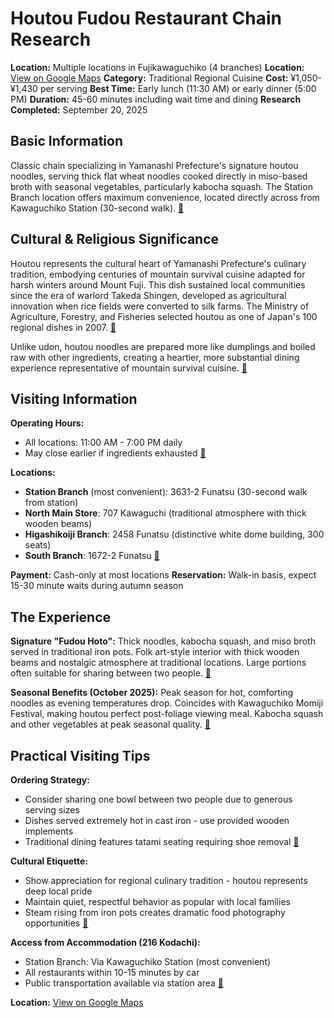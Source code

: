# Houtou Fudou Restaurant Chain Research

**Location:** Multiple locations in Fujikawaguchiko (4 branches)
**Location:** [View on Google Maps](https://maps.google.com/maps?q=35.4973138,138.7551994)
**Category:** Traditional Regional Cuisine
**Cost:** ¥1,050-¥1,430 per serving
**Best Time:** Early lunch (11:30 AM) or early dinner (5:00 PM)
**Duration:** 45-60 minutes including wait time and dining
**Research Completed:** September 20, 2025

## Basic Information

Classic chain specializing in Yamanashi Prefecture's signature houtou noodles, serving thick flat wheat noodles cooked directly in miso-based broth with seasonal vegetables, particularly kabocha squash. The Station Branch location offers maximum convenience, located directly across from Kawaguchiko Station (30-second walk). [🔗](https://www.tripadvisor.com/Restaurant_Review-g1165976-d1703447-Reviews-Houtou_Fudou_Kawaguchikokita_Honten-Fujikawaguchiko_machi_Minamitsuru_gun_Yamana.html)

## Cultural & Religious Significance

Houtou represents the cultural heart of Yamanashi Prefecture's culinary tradition, embodying centuries of mountain survival cuisine adapted for harsh winters around Mount Fuji. This dish sustained local communities since the era of warlord Takeda Shingen, developed as agricultural innovation when rice fields were converted to silk farms. The Ministry of Agriculture, Forestry, and Fisheries selected houtou as one of Japan's 100 regional dishes in 2007. [🔗](https://en.wikipedia.org/wiki/Hōtō)

Unlike udon, houtou noodles are prepared more like dumplings and boiled raw with other ingredients, creating a heartier, more substantial dining experience representative of mountain survival cuisine. [🔗](https://www.japan-guide.com/e/e6926.html)

## Visiting Information

**Operating Hours:**
- All locations: 11:00 AM - 7:00 PM daily
- May close earlier if ingredients exhausted [🔗](https://www.tripadvisor.com/Restaurant_Review-g1165976-d1703447-Reviews-Houtou_Fudou_Kawaguchikokita_Honten-Fujikawaguchiko_machi_Minamitsuru_gun_Yamana.html)

**Locations:**
- **Station Branch** (most convenient): 3631-2 Funatsu (30-second walk from station)
- **North Main Store**: 707 Kawaguchi (traditional atmosphere with thick wooden beams)
- **Higashikoiji Branch**: 2458 Funatsu (distinctive white dome building, 300 seats)
- **South Branch**: 1672-2 Funatsu [🔗](https://en.japantravel.com/yamanashi/houtou-fudou-eatery-in-kawaguchiko/28918)

**Payment:** Cash-only at most locations
**Reservation:** Walk-in basis, expect 15-30 minute waits during autumn season

## The Experience

**Signature "Fudou Hoto":** Thick noodles, kabocha squash, and miso broth served in traditional iron pots. Folk art-style interior with thick wooden beams and nostalgic atmosphere at traditional locations. Large portions often suitable for sharing between two people. [🔗](https://en.japantravel.com/yamanashi/houtou-fudou-eatery-in-kawaguchiko/28918)

**Seasonal Benefits (October 2025):** Peak season for hot, comforting noodles as evening temperatures drop. Coincides with Kawaguchiko Momiji Festival, making houtou perfect post-foliage viewing meal. Kabocha squash and other vegetables at peak seasonal quality. [🔗](https://www.umetravel.com/japan-fall-foliage/fuji-kawaguchiko-autumn-leaves-festival.html)

## Practical Visiting Tips

**Ordering Strategy:**
- Consider sharing one bowl between two people due to generous serving sizes
- Dishes served extremely hot in cast iron - use provided wooden implements
- Traditional dining features tatami seating requiring shoe removal [🔗](https://www.tripadvisor.com/Restaurant_Review-g1165976-d1703447-Reviews-Houtou_Fudou_Kawaguchikokita_Honten-Fujikawaguchiko_machi_Minamitsuru_gun_Yamana.html)

**Cultural Etiquette:**
- Show appreciation for regional culinary tradition - houtou represents deep local pride
- Maintain quiet, respectful behavior as popular with local families
- Steam rising from iron pots creates dramatic food photography opportunities [🔗](https://www.foodinjapan.org/chubu/yamanashi-en/houtou/)

**Access from Accommodation (216 Kodachi):**
- Station Branch: Via Kawaguchiko Station (most convenient)
- All restaurants within 10-15 minutes by car
- Public transportation available via station area [🔗](https://www.tripadvisor.com/Restaurant_Review-g1165976-d1703447-Reviews-Houtou_Fudou_Kawaguchikokita_Honten-Fujikawaguchiko_machi_Minamitsuru_gun_Yamana.html)

**Location:** [View on Google Maps](https://maps.google.com/maps?q=Houtou+Fudou+Kawaguchiko+Station)
